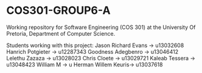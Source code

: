 # COS301-GROUP6-A
Working repository for Software Engineering (COS 301) at the University Of Pretoria, Department of Computer Science.

Students working with this project:
  Jason Richard Evans  -> u13032608
  Hanrich Potgieter  -> u12287343
  Goodness Adegbenro  -> u13046412
  Lelethu Zazaza  -> u13028023
  Chris Cloete  -> u13029721
  Kaleab Tessera  -> u13048423
  William M -> u
  Herman Willem Keuris-> u13037618
